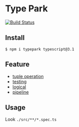 # Type Park
[![Build Status](https://travis-ci.org/kgtkr/typepark.svg?branch=master)](https://travis-ci.org/kgtkr/typepark)

## Install

```
$ npm i typepark typescript@3.1
```

## Feature
* [tuple operation](https://github.com/kgtkr/typepark/blob/master/src/list.spec.ts)
* [testing](https://github.com/kgtkr/typepark/blob/master/src/test.spec.ts)
* [logical](https://github.com/kgtkr/typepark/blob/master/src/logical.spec.ts)
* [pipeline](https://github.com/kgtkr/typepark/blob/master/src/pipe.spec.ts)

## Usage
Look `./src/**/*.spec.ts`